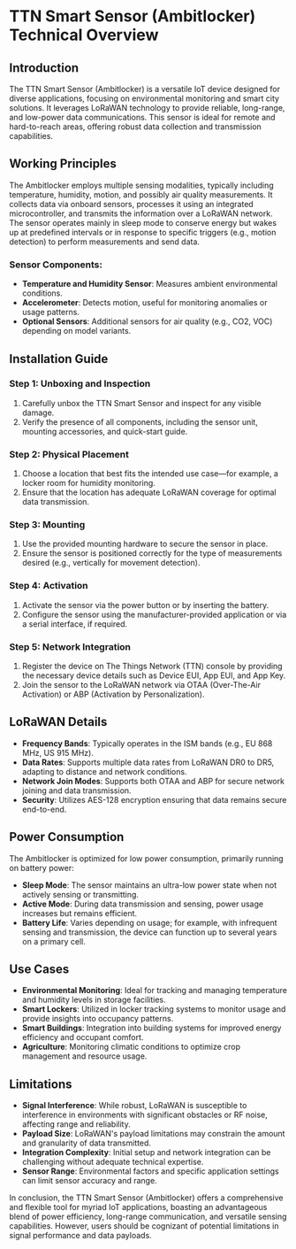 # TTN Smart Sensor (Ambitlocker) Technical Overview

## Introduction

The TTN Smart Sensor (Ambitlocker) is a versatile IoT device designed for diverse applications, focusing on environmental monitoring and smart city solutions. It leverages LoRaWAN technology to provide reliable, long-range, and low-power data communications. This sensor is ideal for remote and hard-to-reach areas, offering robust data collection and transmission capabilities.

## Working Principles

The Ambitlocker employs multiple sensing modalities, typically including temperature, humidity, motion, and possibly air quality measurements. It collects data via onboard sensors, processes it using an integrated microcontroller, and transmits the information over a LoRaWAN network. The sensor operates mainly in sleep mode to conserve energy but wakes up at predefined intervals or in response to specific triggers (e.g., motion detection) to perform measurements and send data.

### Sensor Components:

- **Temperature and Humidity Sensor**: Measures ambient environmental conditions.
- **Accelerometer**: Detects motion, useful for monitoring anomalies or usage patterns.
- **Optional Sensors**: Additional sensors for air quality (e.g., CO2, VOC) depending on model variants.

## Installation Guide

### Step 1: Unboxing and Inspection
1. Carefully unbox the TTN Smart Sensor and inspect for any visible damage.
2. Verify the presence of all components, including the sensor unit, mounting accessories, and quick-start guide.

### Step 2: Physical Placement
1. Choose a location that best fits the intended use case—for example, a locker room for humidity monitoring.
2. Ensure that the location has adequate LoRaWAN coverage for optimal data transmission.

### Step 3: Mounting
1. Use the provided mounting hardware to secure the sensor in place.
2. Ensure the sensor is positioned correctly for the type of measurements desired (e.g., vertically for movement detection).

### Step 4: Activation
1. Activate the sensor via the power button or by inserting the battery.
2. Configure the sensor using the manufacturer-provided application or via a serial interface, if required.

### Step 5: Network Integration
1. Register the device on The Things Network (TTN) console by providing the necessary device details such as Device EUI, App EUI, and App Key.
2. Join the sensor to the LoRaWAN network via OTAA (Over-The-Air Activation) or ABP (Activation by Personalization).

## LoRaWAN Details

- **Frequency Bands**: Typically operates in the ISM bands (e.g., EU 868 MHz, US 915 MHz).
- **Data Rates**: Supports multiple data rates from LoRaWAN DR0 to DR5, adapting to distance and network conditions.
- **Network Join Modes**: Supports both OTAA and ABP for secure network joining and data transmission.
- **Security**: Utilizes AES-128 encryption ensuring that data remains secure end-to-end.

## Power Consumption

The Ambitlocker is optimized for low power consumption, primarily running on battery power:

- **Sleep Mode**: The sensor maintains an ultra-low power state when not actively sensing or transmitting.
- **Active Mode**: During data transmission and sensing, power usage increases but remains efficient.
- **Battery Life**: Varies depending on usage; for example, with infrequent sensing and transmission, the device can function up to several years on a primary cell.

## Use Cases

- **Environmental Monitoring**: Ideal for tracking and managing temperature and humidity levels in storage facilities.
- **Smart Lockers**: Utilized in locker tracking systems to monitor usage and provide insights into occupancy patterns.
- **Smart Buildings**: Integration into building systems for improved energy efficiency and occupant comfort.
- **Agriculture**: Monitoring climatic conditions to optimize crop management and resource usage.

## Limitations

- **Signal Interference**: While robust, LoRaWAN is susceptible to interference in environments with significant obstacles or RF noise, affecting range and reliability.
- **Payload Size**: LoRaWAN's payload limitations may constrain the amount and granularity of data transmitted.
- **Integration Complexity**: Initial setup and network integration can be challenging without adequate technical expertise.
- **Sensor Range**: Environmental factors and specific application settings can limit sensor accuracy and range.

In conclusion, the TTN Smart Sensor (Ambitlocker) offers a comprehensive and flexible tool for myriad IoT applications, boasting an advantageous blend of power efficiency, long-range communication, and versatile sensing capabilities. However, users should be cognizant of potential limitations in signal performance and data payloads.
